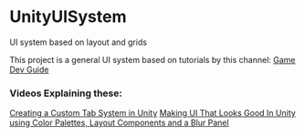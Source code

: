 # UnityUISystem
UI system based on layout and grids

This project is a general UI system based on tutorials by this channel:
[Game Dev Guide](https://www.youtube.com/channel/UCR35rzd4LLomtQout93gi0w)

### Videos Explaining these:
[Creating a Custom Tab System in Unity](https://www.youtube.com/watch?v=211t6r12XPQ&ab_channel=GameDevGuide)
[Making UI That Looks Good In Unity using Color Palettes, Layout Components and a Blur Panel](https://www.youtube.com/watch?v=HwdweCX5aMI&t=711s&ab_channel=GameDevGuide)

